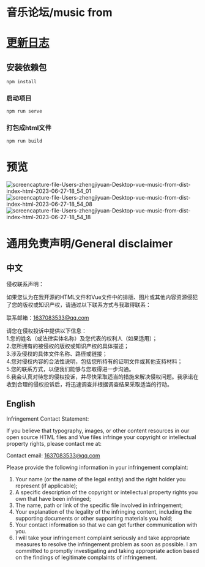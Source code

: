 # 音乐论坛/music from
# [更新日志](/update.md)
## 安装依赖包
```
npm install
```

### 启动项目
```
npm run serve
```

### 打包成html文件
```
npm run build
```

# 预览
![screencapture-file-Users-zhengjiyuan-Desktop-vue-music-from-dist-index-html-2023-06-27-18_54_01](https://github.com/baicai99/vue-music-from/assets/101706274/6e991620-a8f9-4c48-ba4a-862ee5834263)
![screencapture-file-Users-zhengjiyuan-Desktop-vue-music-from-dist-index-html-2023-06-27-18_54_08](https://github.com/baicai99/vue-music-from/assets/101706274/f3bd6d06-455d-496d-b411-de53f89f19e5)
![screencapture-file-Users-zhengjiyuan-Desktop-vue-music-from-dist-index-html-2023-06-27-18_54_18](https://github.com/baicai99/vue-music-from/assets/101706274/839665f8-bf5f-4fa7-b6b8-44d660cbd204)


# 通用免责声明/General disclaimer
## 中文
侵权联系声明：

如果您认为在我开源的HTML文件和Vue文件中的排版、图片或其他内容资源侵犯了您的版权或知识产权，请通过以下联系方式与我取得联系：

联系邮箱：1637083533@qq.com

请您在侵权投诉中提供以下信息：  
1.您的姓名（或法律实体名称）及您代表的权利人（如果适用）；  
2.您所拥有的被侵权的版权或知识产权的具体描述；  
3.涉及侵权的具体文件名称、路径或链接；  
4.您对侵权内容的合法性说明，包括您所持有的证明文件或其他支持材料；  
5.您的联系方式，以便我们能够与您取得进一步沟通。  
6.我会认真对待您的侵权投诉，并尽快采取适当的措施来解决侵权问题。我承诺在收到合理的侵权投诉后，将迅速调查并根据调查结果采取适当的行动。  
## English
Infringement Contact Statement:

If you believe that typography, images, or other content resources in our open source HTML files and Vue files infringe your copyright or intellectual property rights, please contact me at:

Contact email: 1637083533@qq.com

Please provide the following information in your infringement complaint:  
1. Your name (or the name of the legal entity) and the right holder you represent (if applicable);  
2. A specific description of the copyright or intellectual property rights you own that have been infringed;  
3. The name, path or link of the specific file involved in infringement;  
4. Your explanation of the legality of the infringing content, including the supporting documents or other supporting materials you hold;  
5. Your contact information so that we can get further communication with you.  
6. I will take your infringement complaint seriously and take appropriate measures to resolve the infringement problem as soon as possible. I am committed to promptly investigating and taking appropriate action based on the findings of legitimate complaints of infringement.  
